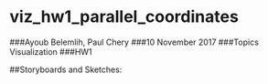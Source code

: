 # viz_hw1_parallel_coordinates
###Ayoub Belemlih, Paul Chery
###10 November 2017
###Topics Visualization
###HW1 

##Storyboards and Sketches:

